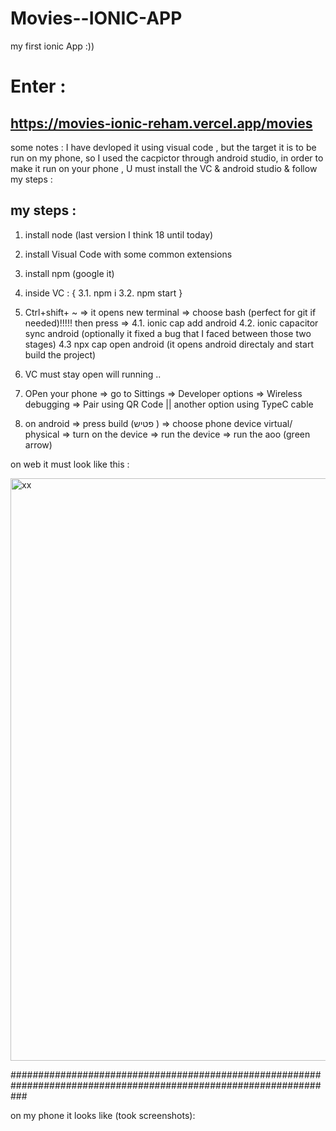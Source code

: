 # Movies--IONIC-APP
my first ionic App :)) 

# Enter :
## https://movies-ionic-reham.vercel.app/movies


some notes : 
I have devloped it using visual code , but the target it is to be run on my phone, so I used the cacpictor through android studio, 
in order to make it run on your phone , U must install the VC & android studio & follow my steps :

## my steps : 
1. install node (last version I think 18 until today)
2. install Visual Code with some common extensions
3. install npm (google it)  
3. inside VC : {
  3.1. npm i
  3.2. npm start
  }
 4. Ctrl+shift+ ~  => it opens new terminal => choose bash (perfect for git if needed)!!!!!  then press => 
  4.1. ionic cap add android
  4.2. ionic capacitor sync android (optionally it fixed a bug that I faced between those two stages)
  4.3 npx cap open android (it opens android directaly and start build the project)
  
 5. VC must stay open will running ..
 6. OPen your phone => go to Sittings => Developer options => Wireless debugging => Pair using QR Code  || another option using TypeC cable
 
 7. on android => press build (פטיש ) => choose phone device  virtual/ physical => turn on the device => run the device => run the aoo (green arrow) 
 
 on web it must look like this :
 
<img width="932" alt="xx" src="https://user-images.githubusercontent.com/42107725/200665654-35e8e6bd-580e-4451-bcee-1b4079145777.png">

###################################################################################################################

on my phone it looks like (took screenshots):


  
